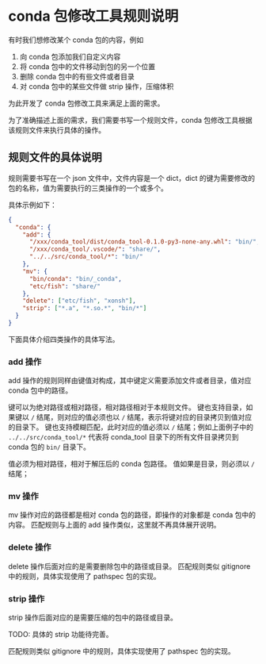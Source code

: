 # conda 包修改工具规则说明

有时我们想修改某个 conda 包的内容，例如

1. 向 conda 包添加我们自定义内容
2. 将 conda 包中的文件移动到包的另一个位置
3. 删除 conda 包中的有些文件或者目录
4. 对 conda 包中的某些文件做 strip 操作，压缩体积

为此开发了 conda 包修改工具来满足上面的需求。

为了准确描述上面的需求，我们需要书写一个规则文件，conda 包修改工具根据该规则文件来执行具体的操作。

## 规则文件的具体说明

规则需要书写在一个 json 文件中，文件内容是一个 dict，dict 的键为需要修改的包的名称，值为需要执行的三类操作的一个或多个。

具体示例如下：

```json
{
  "conda": {
    "add": {
      "/xxx/conda_tool/dist/conda_tool-0.1.0-py3-none-any.whl": "bin/",
      "/xxx/conda_tool/.vscode/": "share/",
      "../../src/conda_tool/*": "bin/"
    },
    "mv": {
      "bin/conda": "bin/_conda",
      "etc/fish": "share/"
    },
    "delete": ["etc/fish", "xonsh"],
    "strip": ["*.a", "*.so.*", "bin/*"]
  }
}
```

下面具体介绍四类操作的具体写法。

### add 操作

add 操作的规则同样由键值对构成，其中键定义需要添加文件或者目录，值对应 conda 包中的路径。

键可以为绝对路径或相对路径，相对路径相对于本规则文件。
键也支持目录，如果键以 `/` 结尾，则对应的值必须也以 `/` 结尾，表示将键对应的目录拷贝到值对应的目录下。
键也支持模糊匹配，此时对应的值必须以 `/` 结尾；例如上面例子中的 `../../src/conda_tool/*` 代表将 conda_tool 目录下的所有文件目录拷贝到 conda 包的 `bin/` 目录下。

值必须为相对路径，相对于解压后的 conda 包路径。
值如果是目录，则必须以 `/` 结尾；

### mv 操作

mv 操作对应的路径都是相对 conda 包的路径，即操作的对象都是 conda 包中的内容。
匹配规则与上面的 add 操作类似，这里就不再具体展开说明。

### delete 操作

delete 操作后面对应的是需要删除包中的路径或目录。
匹配规则类似 gitignore 中的规则，具体实现使用了 pathspec 包的实现。

### strip 操作

strip 操作后面对应的是需要压缩的包中的路径或目录。

TODO: 具体的 strip 功能待完善。

匹配规则类似 gitignore 中的规则，具体实现使用了 pathspec 包的实现。
